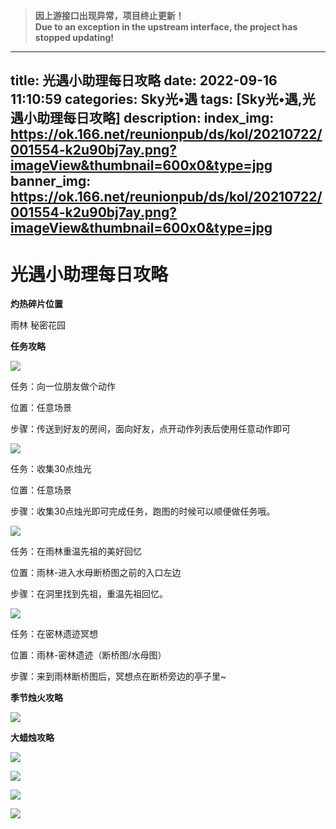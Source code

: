> **因上游接口出现异常，项目终止更新！**  
> **Due to an exception in the upstream interface, the project has stopped updating!**

---

title: 光遇小助理每日攻略
date: 2022-09-16 11:10:59
categories: Sky光•遇
tags: [Sky光•遇,光遇小助理每日攻略]
description:
index_img: <https://ok.166.net/reunionpub/ds/kol/20210722/001554-k2u90bj7ay.png?imageView&thumbnail=600x0&type=jpg>
banner_img: <https://ok.166.net/reunionpub/ds/kol/20210722/001554-k2u90bj7ay.png?imageView&thumbnail=600x0&type=jpg>
---

# 光遇小助理每日攻略

**灼热碎片位置**

雨林 秘密花园

 **任务攻略**

![](https://img.166.net/reunionpub/ds/kol/20220911/000958-19bkm746iq.png)

任务：向一位朋友做个动作

位置：任意场景

步骤：传送到好友的房间，面向好友，点开动作列表后使用任意动作即可

![](https://img.166.net/reunionpub/ds/kol/20220916/004802-7smqd2s68t.png)

任务：收集30点烛光

位置：任意场景

步骤：收集30点烛光即可完成任务，跑图的时候可以顺便做任务哦。

![](https://img.166.net/reunionpub/ds/kol/20220911/002749-hn0wl6pvra.jpeg)

任务：在雨林重温先祖的美好回忆

位置：雨林-进入水母断桥图之前的入口左边

步骤：在洞里找到先祖，重温先祖回忆。

![](https://img.166.net/reunionpub/ds/kol/20220916/004842-snep3tmv5i.png)

任务：在密林遗迹冥想

位置：雨林-密林遗迹（断桥图/水母图）

步骤：来到雨林断桥图后，冥想点在断桥旁边的亭子里~

 **季节烛火攻略**

![](https://img.166.net/reunionpub/ds/kol/20220916/004949-ks91mctsy2.png)

 **大蜡烛攻略**

![](https://img.166.net/reunionpub/ds/kol/20220916/005059-1oeyaniszf.png)

![](https://img.166.net/reunionpub/ds/kol/20220916/005243-qn0bgjs4da.png)

![](https://img.166.net/reunionpub/ds/kol/20220916/005122-5sa8szbvty.png)

![](https://img.166.net/reunionpub/ds/kol/20220916/005120-4h9z3yskpl.png)
